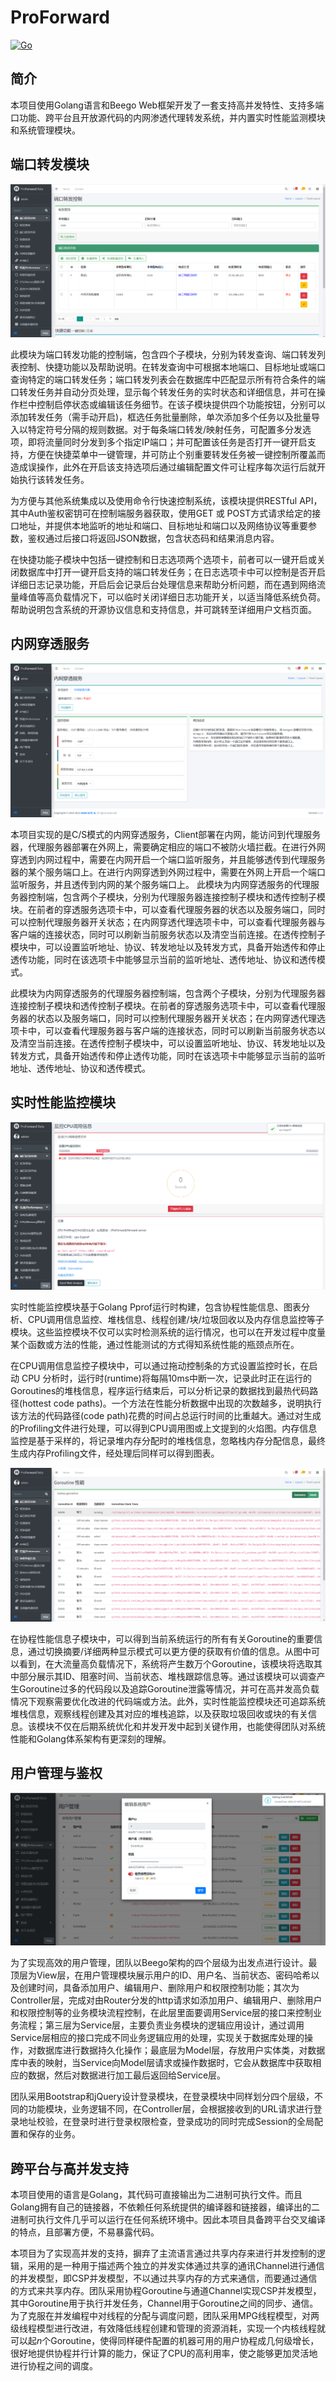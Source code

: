 # ProForward

[![Go](https://github.com/CAPCOMIN/ProForward/actions/workflows/go.yml/badge.svg)](https://github.com/CAPCOMIN/ProForward/actions/workflows/go.yml)

## 简介

本项目使用Golang语言和Beego Web框架开发了一套支持高并发特性、支持多端口功能、跨平台且开放源代码的内网渗透代理转发系统，并内置实时性能监测模块和系统管理模块。

## 端口转发模块

![端口转发控制](forward-server/static/img/forward.png)

此模块为端口转发功能的控制端，包含四个子模块，分别为转发查询、端口转发列表控制、快捷功能以及帮助说明。在转发查询中可根据本地端口、目标地址或端口查询特定的端口转发任务；端口转发列表会在数据库中匹配显示所有符合条件的端口转发任务并自动分页处理，显示每个转发任务的实时状态和详细信息，并可在操作栏中控制启停状态或编辑该任务细节。在该子模块提供四个功能按钮，分别可以添加转发任务（需手动开启)，框选任务批量删除，单次添加多个任务以及批量导入以特定符号分隔的规则数据。对于每条端口转发/映射任务，可配置多分发选项，即将流量同时分发到多个指定IP端口；并可配置该任务是否打开一键开启支持，方便在快捷菜单中一键管理，并可防止个别重要转发任务被一键控制所覆盖而造成误操作，此外在开启该支持选项后通过编辑配置文件可让程序每次运行后就开始执行该转发任务。

为方便与其他系统集成以及使用命令行快速控制系统，该模块提供RESTful API，其中Auth鉴权密钥可在控制端服务器获取，使用GET 或 POST方式请求给定的接口地址，并提供本地监听的地址和端口、目标地址和端口以及网络协议等重要参数，鉴权通过后接口将返回JSON数据，包含状态码和结果消息内容。

在快捷功能子模块中包括一键控制和日志选项两个选项卡，前者可以一键开启或关闭数据库中打开一键开启支持的端口转发任务；在日志选项卡中可以控制是否开启详细日志记录功能，开启后会记录后台处理信息来帮助分析问题，而在遇到网络流量峰值等高负载情况下，可以临时关闭详细日志功能开关，以适当降低系统负荷。帮助说明包含系统的开源协议信息和支持信息，并可跳转至详细用户文档页面。

## 内网穿透服务

![](forward-server/static/img/in.png)

本项目实现的是C/S模式的内网穿透服务，Client部署在内网，能访问到代理服务器，代理服务器部署在外网上，需要确定相应的端口不被防火墙拦截。在进行外网穿透到内网过程中，需要在内网开启一个端口监听服务，并且能够透传到代理服务器的某个服务端口上。在进行内网穿透到外网过程中，需要在外网上开启一个端口监听服务，并且透传到内网的某个服务端口上。
此模块为内网穿透服务的代理服务器控制端，包含两个子模块，分别为代理服务器连接控制子模块和透传控制子模块。在前者的穿透服务选项卡中，可以查看代理服务器的状态以及服务端口，同时可以控制代理服务器开关状态；在内网穿透代理选项卡中，可以查看代理服务器与客户端的连接状态，同时可以刷新当前服务状态以及清空当前连接。在透传控制子模块中，可以设置监听地址、协议、转发地址以及转发方式，具备开始透传和停止透传功能，同时在该选项卡中能够显示当前的监听地址、透传地址、协议和透传模式。

此模块为内网穿透服务的代理服务器控制端，包含两个子模块，分别为代理服务器连接控制子模块和透传控制子模块。在前者的穿透服务选项卡中，可以查看代理服务器的状态以及服务端口，同时可以控制代理服务器开关状态；在内网穿透代理选项卡中，可以查看代理服务器与客户端的连接状态，同时可以刷新当前服务状态以及清空当前连接。在透传控制子模块中，可以设置监听地址、协议、转发地址以及转发方式，具备开始透传和停止透传功能，同时在该选项卡中能够显示当前的监听地址、透传地址、协议和透传模式。

## 实时性能监控模块

![](forward-server/static/img/performance.png)

实时性能监控模块基于Golang Pprof运行时构建，包含协程性能信息、图表分析、CPU调用信息监控、堆栈信息、线程创建/块/垃圾回收以及内存信息监控等子模块。这些监控模块不仅可以实时检测系统的运行情况，也可以在开发过程中度量某个函数或方法的性能，通过性能测试的方式得知系统性能的瓶颈点所在。

在CPU调用信息监控子模块中，可以通过拖动控制条的方式设置监控时长，在启动 CPU 分析时，运行时(runtime)将每隔10ms中断一次，记录此时正在运行的Goroutines的堆栈信息，程序运行结束后，可以分析记录的数据找到最热代码路径(hottest code paths)。一个方法在性能分析数据中出现的次数越多，说明执行该方法的代码路径(code path)花费的时间占总运行时间的比重越大。通过对生成的Profiling文件进行处理，可以得到CPU调用图或上文提到的火焰图。内存信息监控是基于采样的，将记录堆内存分配时的堆栈信息，忽略栈内存分配信息，最终生成内存Profiling文件，经处理后同样可以得到图表。

![](forward-server/static/img/goroutine.png)

在协程性能信息子模块中，可以得到当前系统运行的所有有关Goroutine的重要信息，通过切换摘要/详细两种显示模式可以更方便的获取有价值的信息。从图中可以看到，在大流量高负载情况下，系统将产生数万个Goroutine，该模块将选取其中部分展示其ID、阻塞时间、当前状态、堆栈跟踪信息等。通过该模块可以调查产生Goroutine过多的代码段以及追踪Goroutine泄露等情况，并可在高并发高负载情况下观察需要优化改进的代码端或方法。此外，实时性能监控模块还可追踪系统堆栈信息，观察线程创建及其对应的堆栈追踪，以及获取垃圾回收或块的有关信息。该模块不仅在后期系统优化和并发开发中起到关键作用，也能使得团队对系统性能和Golang体系架构有更深刻的理解。

## 用户管理与鉴权

![](forward-server/static/img/user.png)

为了实现高效的用户管理，团队以Beego架构的四个层级为出发点进行设计。最顶层为View层，在用户管理模块展示用户的ID、用户名、当前状态、密码哈希以及创建时间，具备添加用户、编辑用户、删除用户和权限控制功能；其次为Controller层，完成对由Router分发的http请求如添加用户、编辑用户、删除用户和权限控制等的业务模块流程控制，在此层里面要调用Service层的接口来控制业务流程；第三层为Service层，主要负责业务模块的逻辑应用设计，通过调用Service层相应的接口完成不同业务逻辑应用的处理，实现关于数据库处理的操作，对数据库进行数据持久化操作；最底层为Model层，存放用户实体类，对数据库中表的映射，当Service向Model层请求或操作数据时，它会从数据库中获取相应的数据，然后对数据进行加工最后返回给Service层。

团队采用Bootstrap和jQuery设计登录模块，在登录模块中同样划分四个层级，不同的功能模块，业务逻辑不同，在Controller层，会根据接收到的URL请求进行登录地址校验，在登录时进行登录权限检查，登录成功的同时完成Session的全局配置和保存的业务。

##  跨平台与高并发支持

本项目使用的语言是Golang，其代码可直接输出为二进制可执行文件。而且Golang拥有自己的链接器，不依赖任何系统提供的编译器和链接器，编译出的二进制可执行文件几乎可以运行在任何系统环境中。因此本项目具备跨平台交叉编译的特点，且部署方便，不易暴露代码。

本项目为了实现高并发的支持，摒弃了主流语言通过共享内存来进行并发控制的逻辑，采用的是一种用于描述两个独立的并发实体通过共享的通讯Channel进行通信的并发模型，即CSP并发模型，不以通过共享内存的方式来通信，而要通过通信的方式来共享内存。团队采用协程Goroutine与通道Channel实现CSP并发模型，其中Goroutine用于执行并发任务，Channel用于Goroutine之间的同步、通信。为了克服在并发编程中对线程的分配与调度问题，团队采用MPG线程模型，对两级线程模型进行改进，有效降低线程创建和管理的资源消耗，实现一个内核线程就可以起*n*个Goroutine，使得同样硬件配置的机器可用的用户协程成几何级增长，很好地提供协程并行计算的能力，保证了CPU的高利用率，使之能够更加灵活地进行协程之间的调度。
